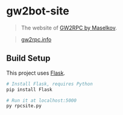 # gw2bot-site

> The website of [GW2RPC by Maselkov](https://github.com/Maselkov/GW2RPC).

> [gw2rpc.info](https://gw2rpc.info/)

## Build Setup

This project uses [Flask](http://flask.pocoo.org/).

``` bash
# Install Flask, requires Python
pip install Flask

# Run it at localhost:5000
py rpcsite.py
```
